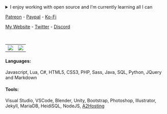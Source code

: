 <details>
  <summary>I enjoy working with open source and I’m currently learning all I can</summary>
  😮 You found me! 🎃 
</details>

[Patreon](https://www.patreon.com/zfbx/) - [Paypal](https://paypal.me/zfbx/) - [Ko-Fi](https://ko-fi.com/zfbx8)

[My Website](https://bunny.cc/) - [Twitter](https://twitter.com/zfbTony/) - [Discord](https://discord.gg/Td7a6j4/)

<br />

<table cellspacing="0" cellpadding="0" style="border=0;border-collapse: collapse;">
  <tr style="border: none;">
    <td align="center" style="padding=0;width=50%;border: none;">
      <img align="center" style="padding=0;" src="https://github-readme-stats.vercel.app/api?username=zfbx&show_icons=true&hide_border=true&count_private=true&theme=dracula" />
    </td>
    <td align="center" style="padding=0;width=50%;border: none;">
      <img align="center" style="padding=0;" src="https://github-readme-stats.vercel.app/api/top-langs/?username=zfbx&show_icons=true&hide_border=true&count_private=true&layout=compact&theme=dracula" />
    </td>
  </tr>
</table>

#### Languages:
Javascript, Lua, C#, HTML5, CSS3, PHP, Sass, Java, SQL, Python, JQuery and Markdown

#### Tools:
Visual Studio, VSCode, Blender, Unity, Bootstrap, Photoshop, Illustrator, Jekyll, MariaDB, HeidiSQL, NodeJS, [A2Hosting](http://www.a2hosting.com/refer/194440)

